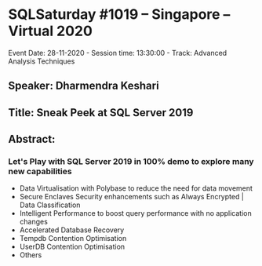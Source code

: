 # SQLSaturday #1019 – Singapore – Virtual 2020
Event Date: 28-11-2020 - Session time: 13:30:00 - Track: Advanced Analysis Techniques
## Speaker: Dharmendra Keshari
## Title: Sneak Peek at SQL Server 2019
## Abstract:
### Let's Play with SQL Server 2019 in 100% demo to explore many new capabilities
- Data Virtualisation with Polybase to reduce the need for data movement
- Secure Enclaves Security enhancements such as Always Encrypted | Data Classification
- Intelligent Performance to boost query performance with no application changes
- Accelerated Database Recovery
- Tempdb Contention Optimisation
- UserDB Contention Optimisation
- Others
